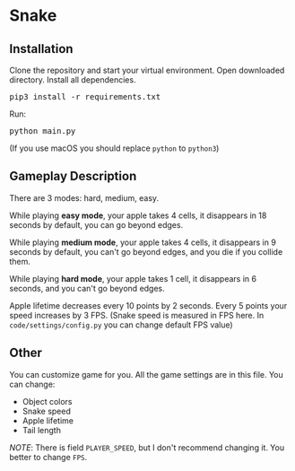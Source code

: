 # Snake

## Installation

Clone the repository and start your virtual environment. Open downloaded directory. Install all dependencies.
<pre>pip3 install -r requirements.txt</pre>

Run: <pre>python main.py</pre>
(If you use macOS you should replace `python` to `python3`)

## Gameplay Description

There are 3 modes: hard, medium, easy.

While playing <b>easy mode</b>, your apple takes 4 cells, it disappears in 18 seconds by default, you can go beyond edges.

While playing <b>medium mode</b>, your apple takes 4 cells, it disappears in 9 seconds by default, you can't go beyond edges, and you die if you collide them.

While playing <b>hard mode</b>, your apple takes 1 cell, it disappears in 6 seconds, and you can't go beyond edges.

Apple lifetime decreases every 10 points by 2 seconds. Every 5 points your speed increases by 3 FPS.
(Snake speed is measured in FPS here. In `code/settings/config.py` you can change default FPS value)

## Other

You can customize game for you. All the game settings are in this file. You can change:
- Object colors
- Snake speed
- Apple lifetime
- Tail length

*NOTE*: There is field `PLAYER_SPEED`, but I don't recommend changing it. You better to change `FPS`. 